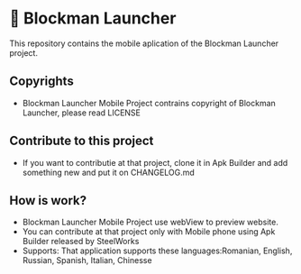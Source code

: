 # 🚀 Blockman Launcher

This repository contains the mobile aplication of the Blockman Launcher project.

## Copyrights
- Blockman Launcher Mobile Project contrains copyright of Blockman Launcher, please read LICENSE

## Contribute to this project
- If you want to contributie at that project, clone it in Apk Builder and add something new and put it on CHANGELOG.md

## How is work?
- Blockman Launcher Mobile Project use webView to preview website.
- You can contribute at that project only with Mobile phone using Apk Builder released by SteelWorks
- Supports: That application supports these languages:Romanian, English, Russian, Spanish, Italian, Chinesse